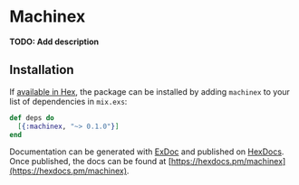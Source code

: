 # Machinex

**TODO: Add description**

## Installation

If [available in Hex](https://hex.pm/docs/publish), the package can be installed
by adding `machinex` to your list of dependencies in `mix.exs`:

```elixir
def deps do
  [{:machinex, "~> 0.1.0"}]
end
```

Documentation can be generated with [ExDoc](https://github.com/elixir-lang/ex_doc)
and published on [HexDocs](https://hexdocs.pm). Once published, the docs can
be found at [https://hexdocs.pm/machinex](https://hexdocs.pm/machinex).

